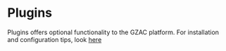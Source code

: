 # Plugins

Plugins offers optional functionality to the GZAC platform. For installation and configuration tips, look [here](https://valtimo.gitbook.io/valtimo-core-docs/using-valtimo/plugins/configure-plugin)
